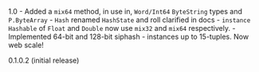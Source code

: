 1.0
    - Added a `mix64` method, in use in, `Word/Int64` `ByteString` types and `P.ByteArray`
    - `Hash` renamed `HashState` and roll clarified in docs
    - `instance Hashable` of `Float` and `Double` now use `mix32` and `mix64` respectively.
    - Implemented 64-bit and 128-bit siphash
    - instances up to 15-tuples. Now web scale!

0.1.0.2
    (initial release)

